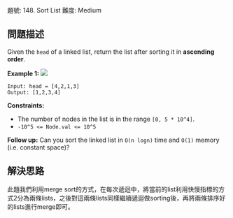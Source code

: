 題號: 148. Sort List
難度: Medium

## 問題描述
Given the `head` of a linked list, return the list after sorting it in **ascending order**.

**Example 1:**
![](https://hackmd.io/_uploads/S1oJSg316.jpg)
```
Input: head = [4,2,1,3]
Output: [1,2,3,4]
```

**Constraints:**

- The number of nodes in the list is in the range `[0, 5 * 10^4]`.
- `-10^5 <= Node.val <= 10^5`

**Follow up:** Can you sort the linked list in `O(n logn)` time and `O(1)` memory (i.e. constant space)?

## 解決思路
此題我們利用merge sort的方式，在每次遞迴中，將當前的list利用快慢指標的方式2分為兩條lists，之後對這兩條lists同樣繼續遞迴做sorting後，再將兩條排序好的lists進行merge即可。